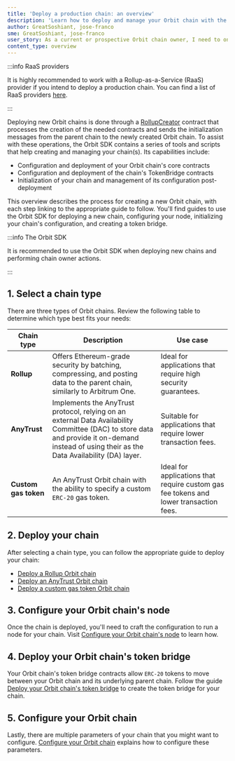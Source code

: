```yaml
---
title: 'Deploy a production chain: an overview'
description: 'Learn how to deploy and manage your Orbit chain with the Arbitrum Orbit SDK.'
author: GreatSoshiant, jose-franco
sme: GreatSoshiant, jose-franco
user_story: As a current or prospective Orbit chain owner, I need to onboard into the Orbit SDK by understanding the available onboarding paths, and how to select the path that meets my needs.
content_type: overview
---
```


:::info RaaS providers

It is highly recommended to work with a Rollup-as-a-Service (RaaS) provider if you intend to deploy a production chain. You can find a list of RaaS providers [here](/launch-orbit-chain/06-third-party-integrations/02-third-party-providers.md#rollup-as-a-service-raas-providers).

:::

Deploying new Orbit chains is done through a [RollupCreator](/launch-orbit-chain/03-deploy-an-orbit-chain/07-canonical-factory-contracts.mdx) contract that processes the creation of the needed contracts and sends the initialization messages from the parent chain to the newly created Orbit chain. To assist with these operations, the Orbit SDK contains a series of tools and scripts that help creating and managing your chain(s). Its capabilities include:

- Configuration and deployment of your Orbit chain's core contracts
- Configuration and deployment of the chain's TokenBridge contracts
- Initialization of your chain and management of its configuration post-deployment

This overview describes the process for creating a new Orbit chain, with each step linking to the appropriate guide to follow. You'll find guides to use the Orbit SDK for deploying a new chain, configuring your node, initializing your chain's configuration, and creating a token bridge.

:::info The Orbit SDK

It is recommended to use the Orbit SDK when deploying new chains and performing chain owner actions.

:::

## 1. Select a chain type

There are three types of Orbit chains. Review the following table to determine which type best fits your needs:

| Chain type           | Description                                                                                                                                                                                                                                                                                                        | Use case                                                                              |
| -------------------- | ------------------------------------------------------------------------------------------------------------------------------------------------------------------------------------------------------------------------------------------------------------------------------------------------------------------ | ------------------------------------------------------------------------------------- |
| **Rollup**           | Offers Ethereum-grade security by batching, compressing, and posting data to the parent chain, similarly to <a data-quicklook-from='arbitrum-one'>Arbitrum One</a>.                                                                                                                                                | Ideal for applications that require high security guarantees.                         |
| **AnyTrust**         | Implements the <a data-quicklook-from='arbitrum-anytrust-protocol'>AnyTrust protocol</a>, relying on an external <a data-quicklook-from='data-availability-committee-dac'>Data Availability Committee (DAC)</a> to store data and provide it on-demand instead of using their as the Data Availability (DA) layer. | Suitable for applications that require lower transaction fees.                        |
| **Custom gas token** | An AnyTrust Orbit chain with the ability to specify a custom `ERC-20` gas token.                                                                                                                                                                                                                                   | Ideal for applications that require custom gas fee tokens and lower transaction fees. |

## 2. Deploy your chain

After selecting a chain type, you can follow the appropriate guide to deploy your chain:

- [Deploy a Rollup Orbit chain](/launch-orbit-chain/03-deploy-an-orbit-chain/02-deploying-rollup-chain.md)
- [Deploy an AnyTrust Orbit chain](/launch-orbit-chain/03-deploy-an-orbit-chain/03-deploying-anytrust-chain.md)
- [Deploy a custom gas token Orbit chain](/launch-orbit-chain/03-deploy-an-orbit-chain/04-deploying-custom-gas-token-chain.md)

## 3. Configure your Orbit chain's node

Once the chain is deployed, you'll need to craft the configuration to run a node for your chain. Visit [Configure your Orbit chain's node](/launch-orbit-chain/how-tos/orbit-sdk-preparing-node-config.md) to learn how.

## 4. Deploy your Orbit chain's token bridge

Your Orbit chain's token bridge contracts allow `ERC-20` tokens to move between your Orbit chain and its underlying parent chain. Follow the guide [Deploy your Orbit chain's token bridge](/launch-orbit-chain/03-deploy-an-orbit-chain/05-deploying-token-bridge.md) to create the token bridge for your chain.

## 5. Configure your Orbit chain

Lastly, there are multiple parameters of your chain that you might want to configure. [Configure your Orbit chain](/launch-orbit-chain/03-deploy-an-orbit-chain/01-configuring-orbit-chain.md) explains how to configure these parameters.
